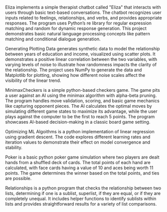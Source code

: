 Eliza implements a simple therapist chatbot called "Eliza" that interacts with users through basic text-based conversations. The chatbot recognizes user inputs related to feelings, relationships, and verbs, and provides appropriate responses. The program uses Python’s re library for regular expression matching and random for dynamic response generation. This project demonstrates basic natural language processing concepts like pattern matching and conditional dialogue generation.

Generating Plotting Data generates synthetic data to model the relationship between years of education and income, visualized using scatter plots. It demonstrates a positive linear correlation between the two variables, with varying levels of noise to illustrate how randomness impacts the clarity of the relationship. The project uses NumPy to generate the data and Matplotlib for plotting, showing how different noise scales affect the visibility of the linear trend.

MinimaxCheckers is a simple python-based checkers game. The game pits a user against an AI using the minimax algorithm with alpha-beta pruning. The program handles move validation, scoring, and basic game mechanics like capturing opponent pieces. The AI calculates the optimal moves by simulating different game states to maximize its advantage, while the user plays against the computer to be the first to reach 5 points. The program showcases AI-based decision-making in a classic board game setting.

Optimizing ML Algoithms is a python implementation of linear regression using gradient descent. The code explores different learning rates and iteration values to demonstrate their effect on model convergence and stability.

Poker is a basic python poker game simulation where two players are dealt hands from a shuffled deck of cards. The total points of each hand are calculated, with face cards having a value of 10 and aces being worth 11 points. The game determines the winner based on the total points, and ties are possible.

Relationships is a python program that checks the relationship between two lists, determining if one is a sublist, superlist, if they are equal, or if they are completely unequal. It includes helper functions to identify sublists within lists and provides straightforward results for a variety of list comparisons.
